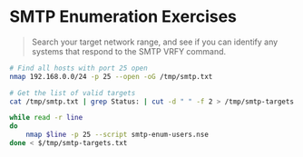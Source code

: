 # SMTP Enumeration Exercises

> Search your target network range, and see if you can identify any systems that respond to the SMTP VRFY command.

```bash
# Find all hosts with port 25 open
nmap 192.168.0.0/24 -p 25 --open -oG /tmp/smtp.txt

# Get the list of valid targets
cat /tmp/smtp.txt | grep Status: | cut -d " " -f 2 > /tmp/smtp-targets.txt
```

```bash
while read -r line
do
    nmap $line -p 25 --script smtp-enum-users.nse
done < $/tmp/smtp-targets.txt
```
